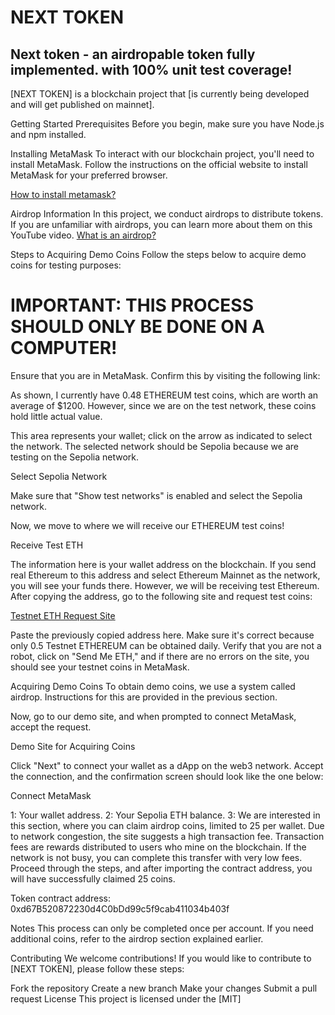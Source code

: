 # NEXT TOKEN
## Next token - an airdropable token fully implemented. with 100% unit test coverage!
[NEXT TOKEN] is a blockchain project that [is currently being developed and will get published on mainnet].

Getting Started
Prerequisites
Before you begin, make sure you have Node.js and npm installed.



Installing MetaMask
To interact with our blockchain project, you'll need to install MetaMask. Follow the instructions on the official website to install MetaMask for your preferred browser.

[How to install metamask?](https://www.youtube.com/watch?v=OJqaZRpRqXM)

Airdrop Information
In this project, we conduct airdrops to distribute tokens. If you are unfamiliar with airdrops, you can learn more about them on this YouTube video.
[What is an airdrop?]([https://www.youtube.com/watch?v=OJqaZRpRqXM](https://www.youtube.com/watch?v=rzAO5MhtRxU))


Steps to Acquiring Demo Coins
Follow the steps below to acquire demo coins for testing purposes:

# IMPORTANT: THIS PROCESS SHOULD ONLY BE DONE ON A COMPUTER!

Ensure that you are in MetaMask. Confirm this by visiting the following link:

[](https://trello.com/1/cards/65770fc55767dd159ba87e15/attachments/65782be2a56adbe64889dd7a/download/Ekran_Görüntüsü_(15).png)

As shown, I currently have 0.48 ETHEREUM test coins, which are worth an average of $1200. However, since we are on the test network, these coins hold little actual value.

This area represents your wallet; click on the arrow as indicated to select the network. The selected network should be Sepolia because we are testing on the Sepolia network.

Select Sepolia Network

Make sure that "Show test networks" is enabled and select the Sepolia network.

[](https://trello.com/1/cards/65770fc55767dd159ba87e15/attachments/65782c66f08a2f110e579724/download/Ekran_Görüntüsü_(16).png)

Now, we move to where we will receive our ETHEREUM test coins!

[](https://trello.com/1/cards/65770fc55767dd159ba87e15/attachments/65782cba094963fe814f31dd/download/Ekran_Görüntüsü_(17).png)

Receive Test ETH

The information here is your wallet address on the blockchain. If you send real Ethereum to this address and select Ethereum Mainnet as the network, you will see your funds there. However, we will be receiving test Ethereum. After copying the address, go to the following site and request test coins:

[Testnet ETH Request Site](https://sepoliafaucet.com/)

Paste the previously copied address here. Make sure it's correct because only 0.5 Testnet ETHEREUM can be obtained daily. Verify that you are not a robot, click on "Send Me ETH," and if there are no errors on the site, you should see your testnet coins in MetaMask.

Acquiring Demo Coins
To obtain demo coins, we use a system called airdrop. Instructions for this are provided in the previous section.

Now, go to our demo site, and when prompted to connect MetaMask, accept the request.

Demo Site for Acquiring Coins

Click "Next" to connect your wallet as a dApp on the web3 network. Accept the connection, and the confirmation screen should look like the one below:

[](https://trello.com/1/cards/65770fc55767dd159ba87e15/attachments/65782d3be78e280813caa69e/download/Ekran_Görüntüsü_(19).png)
Connect MetaMask

1: Your wallet address.
2: Your Sepolia ETH balance.
3: We are interested in this section, where you can claim airdrop coins, limited to 25 per wallet.
Due to network congestion, the site suggests a high transaction fee. Transaction fees are rewards distributed to users who mine on the blockchain. If the network is not busy, you can complete this transfer with very low fees. Proceed through the steps, and after importing the contract address, you will have successfully claimed 25 coins.

Token contract address: 0xd67B520872230d4C0bDd99c5f9cab411034b403f

Notes
This process can only be completed once per account.
If you need additional coins, refer to the airdrop section explained earlier.



Contributing
We welcome contributions! If you would like to contribute to [NEXT TOKEN], please follow these steps:

Fork the repository
Create a new branch
Make your changes
Submit a pull request
License
This project is licensed under the [MIT]

